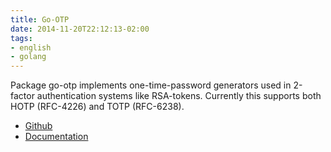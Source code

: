 ```yaml
---
title: Go-OTP
date: 2014-11-20T22:12:13-02:00
tags:
- english
- golang
---
```


Package go-otp implements one-time-password generators used in 2-factor authentication systems like RSA-tokens. 
Currently this supports both HOTP (RFC-4226) and TOTP (RFC-6238).

* [Github](https://github.com/hgfischer/go-otp)
* [Documentation](http://godoc.org/github.com/hgfischer/go-otp)
